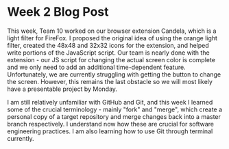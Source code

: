# Week 2 Blog Post

This week, Team 10 worked on our browser extension Candela, which is a light filter for FireFox. I proposed the original idea of using the orange light filter, created the 48x48 and 32x32 icons for the extension, and helped write portions of the JavaScript script. Our team is nearly done with the extension - our JS script for changing the actual screen color is complete and we only need to add an additional time-dependent feature. Unfortunately, we are currently struggling with getting the button to change the screen. However, this remains the last obstacle so we will most likely have a presentable project by Monday.

I am still relatively unfamiliar with GitHub and Git, and this week I learned some of the crucial terminology - mainly "fork" and "merge", which create a personal copy of a target repository and merge changes back into a master branch respectively. I understand now how these are crucial for software engineering practices. I am also learning how to use Git through terminal currently.
